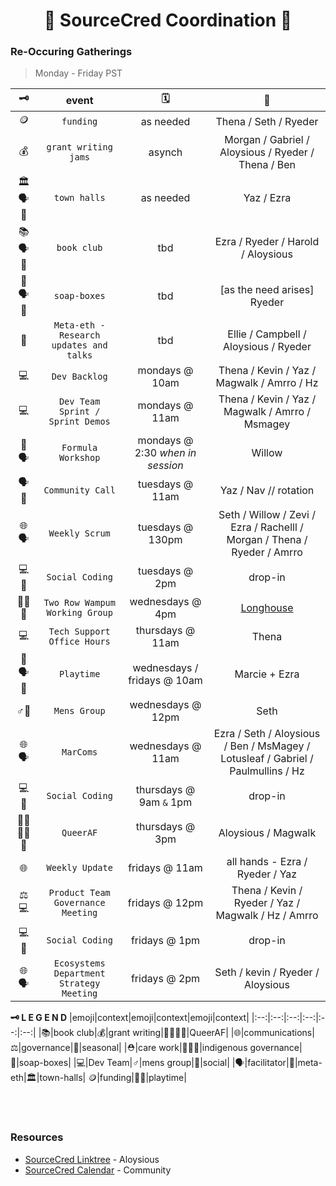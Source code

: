 <h1 align="center"> 🤝 SourceCred Coordination 🤝 </h1>

### Re-Occuring Gatherings 
> Monday - Friday PST<br>

|🗝️|event|🗓️|🧵|
|:--:|:--:|:--:|:--:|
|🪙|`funding`|as needed|Thena / Seth / Ryeder|
|💰|`grant writing jams`|asynch|Morgan / Gabriel / Aloysious / Ryeder / Thena / Ben|
|🏛️🗣️👥|`town halls`|as needed|Yaz / Ezra|
|📚🗣️👥|`book club`|tbd|Ezra / Ryeder / Harold / Aloysious|
|🧼🗣️👥|`soap-boxes`|tbd|[as the need arises] Ryeder|
|🔭|`Meta-eth - Research updates and talks`|tbd|Ellie / Campbell  / Aloysious / Ryeder|
|💻|`Dev Backlog`|mondays @ 10am|Thena / Kevin / Yaz / Magwalk / Amrro / Hz|
|💻|`Dev Team Sprint / Sprint Demos`|mondays @ 11am|Thena / Kevin / Yaz / Magwalk / Amrro / Msmagey|
|🍂🗣️|`Formula Workshop`|mondays @ 2:30 *when in session*|Willow|
|🗣️👥|`Community Call`|tuesdays @ 11am|Yaz / Nav // rotation|
|🌐🗣️|`Weekly Scrum`|tuesdays @ 130pm|Seth / Willow / Zevi / Ezra / Rachelll / Morgan / Thena / Ryeder / Amrro|
|💻👥|`Social Coding`|tuesdays @ 2pm|drop-in|drop-in|
|🐢🐺🐻|`Two Row Wampum Working Group`|wednesdays @ 4pm|[Longhouse](https://www.facebook.com/longhouse.stuartmyiow)|
|💻|`Tech Support Office Hours`|thursdays @ 11am|Thena|
|🤸🗣️👥|`Playtime`|wednesdays / fridays @ 10am|Marcie + Ezra|
|♂️👥|`Mens Group`|wednesdays @ 12pm|Seth|
|🌐🗣️|`MarComs`|wednesdays @ 11am|Ezra / Seth / Aloysious / Ben / MsMagey / Lotusleaf / Gabriel / Paulmullins / Hz|
|💻👥|`Social Coding`|thursdays @ 9am `&` 1pm|drop-in|
|🏳️‍⚧️🏳️‍🌈👥|`QueerAF`|thursdays @ 3pm|Aloysious / Magwalk| 
|🌐|`Weekly Update`|fridays @ 11am|all hands - Ezra / Ryeder / Yaz|
|⚖️💻|`Product Team Governance Meeting`|fridays @ 12pm|Thena / Kevin / Ryeder / Yaz / Magwalk / Hz / Amrro|
|💻👥|`Social Coding`|fridays @ 1pm|drop-in|drop-in|
|🌐🗣️|`Ecosystems Department Strategy Meeting`|fridays @ 2pm|Seth / kevin / Ryeder / Aloysious|


**🗝️ L E G E N D**
|emoji|context|emoji|context|emoji|context|
|:--:|:--:|:--:|:--:|:--:|:--:|
|📚|book club|💰|grant writing|🏳️‍⚧️🏳️‍🌈|QueerAF|
|🌐|communications|⚖️|governance|🍂|seasonal|
|⛑️|care work|🐢🐺🐻|indigenous governance|🧼|soap-boxes|
|💻|Dev Team|♂️|mens group|👥|social|
|🗣️|facilitator|🔭|meta-eth|🏛️|town-halls|
🪙|funding|🤸🏾|playtime|

<br>
<br>


### Resources
- [SourceCred Linktree](https://linktr.ee/sourcecred) - Aloysious
- [SourceCred Calendar](https://calendar.google.com/calendar/u/0/embed?src=ops@sourcecred.io) - Community

